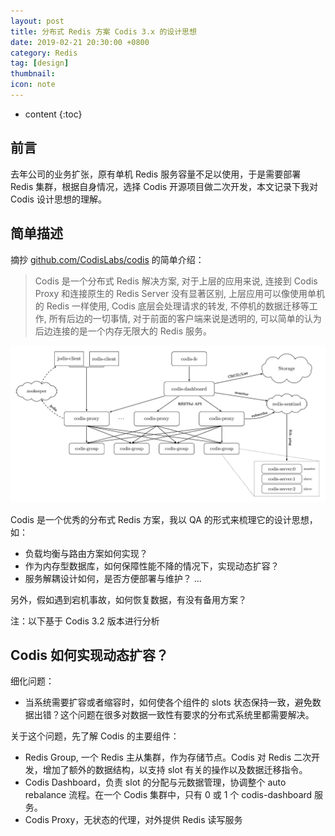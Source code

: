 ```yaml
---
layout: post
title: 分布式 Redis 方案 Codis 3.x 的设计思想
date: 2019-02-21 20:30:00 +0800
category: Redis
tag: [design]
thumbnail: 
icon: note
---
```


* content
{:toc}

## 前言

去年公司的业务扩张，原有单机 Redis 服务容量不足以使用，于是需要部署 Redis 集群，根据自身情况，选择 Codis 开源项目做二次开发，本文记录下我对 Codis 设计思想的理解。

## 简单描述

摘抄 [github.com/CodisLabs/codis](https://github.com/CodisLabs/codis) 的简单介绍：

> Codis 是一个分布式 Redis 解决方案, 对于上层的应用来说, 连接到 Codis Proxy 和连接原生的 Redis Server 没有显著区别, 上层应用可以像使用单机的 Redis 一样使用, Codis 底层会处理请求的转发, 不停机的数据迁移等工作, 所有后边的一切事情, 对于前面的客户端来说是透明的, 可以简单的认为后边连接的是一个内存无限大的 Redis 服务。

![codis architecture](https://github.com/CodisLabs/codis/raw/release3.2/doc/pictures/architecture.png)

Codis 是一个优秀的分布式 Redis 方案，我以 QA 的形式来梳理它的设计思想，如：

- 负载均衡与路由方案如何实现？
- 作为内存型数据库，如何保障性能不降的情况下，实现动态扩容？
- 服务解耦设计如何，是否方便部署与维护？
...

另外，假如遇到宕机事故，如何恢复数据，有没有备用方案？

注：以下基于 Codis 3.2 版本进行分析

## Codis 如何实现动态扩容？

细化问题：

- 当系统需要扩容或者缩容时，如何使各个组件的 slots 状态保持一致，避免数据出错？这个问题在很多对数据一致性有要求的分布式系统里都需要解决。

关于这个问题，先了解 Codis 的主要组件：

- Redis Group, 一个 Redis 主从集群，作为存储节点。Codis 对 Redis 二次开发，增加了额外的数据结构，以支持 slot 有关的操作以及数据迁移指令。
- Codis Dashboard，负责 slot 的分配与元数据管理，协调整个 auto rebalance 流程。在一个 Codis 集群中，只有 0 或 1 个 codis-dashboard 服务。
- Codis Proxy，无状态的代理，对外提供 Redis 读写服务


